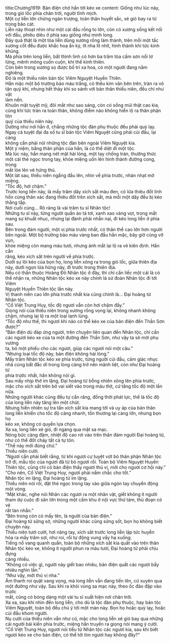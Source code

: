 title:Chương1919: Bản điện chờ hắn tới kéo xe
content:
Giống như lúc này, trong gió lốc phía chân trời, người tĩnh mịch.<br>Một cự liễn lớn chừng ngàn trượng, toàn thân huyết sắc, xé gió bay ra từ<br>trong bão cát.<br>Liễn này thoạt nhìn như một cái đầu rồng to lớn, còn có xương sống kết nối<br>với đầu, phiêu diêu ở phía sau giống như minh long.<br>Đây quả thật là một tòa liễn dùng xương rồng làm thành, trên mỗi một tấc<br>xương cốt đều được khắc hoạ ấn ký, lít nha lít nhít, hình thành khí tức kinh<br>khủng.<br>Mà phía trên long liễn, bất thình lình có hơn ba trăm tòa cấm sơn nổi lơ<br>lửng, mênh mông cuồn cuộn, khí thế kinh thiên.<br>Còn bên trong xương sọ được bố trí xa hoa, có một người đang nằm<br>nghiêng.<br>Đó là một thiếu niên bản tộc Viêm Nguyệt Huyền Thiên.<br>Hắn mặc một bộ trường bào màu trắng, có thêu kim văn bên trên, tràn ra vô<br>tận quý khí, nhưng hết thảy khi so sánh với bản thân thiếu niên, đều chỉ như vật<br>làm nền.<br>Khuôn mặt tuyệt mỹ, đôi mắt như sao sáng, còn có sống mũi thật cao kia,<br>cùng khí tức tràn ra toàn thân, không điểm nào không hiển lộ ra thân phận tôn<br>quý của thiếu niên này.<br>Dường như nơi hắn ở, chẳng những tộc đàn phụ thuộc đều phải quỳ lạy.<br>Ngay cả tuyệt đại đa số tu sĩ bản tộc Viêm Nguyệt cũng phải cúi đầu, lại càng<br>không cần phải nói những tộc đàn bên ngoài Viêm Nguyệt kia.<br>Một ý niệm, bằng thân phận của hắn, là có thể diệt đi một tộc.<br>Mà lúc này, hắn mang nét mặt hài lòng, một tay chống trán, thưởng thức<br>một cái thẻ ngọc trong tay, khóe miệng uốn lên hình thành đường cong, trong<br>mắt lóe lên vẻ hứng thú.<br>Một lát sau, thiếu niên ngẩng đầu lên, nhìn về phía trước, nhàn nhạt mở<br>miệng.<br>“Tốc độ, hơi chậm.”<br>Trước long liễn này, là mấy trăm dây xích sắt màu đen, có lửa thiêu đốt linh<br>hồn cùng thân xác đang thiêu đốt trên xích sắt, mà mỗi một dây đều bị kéo<br>thẳng tắp.<br>Nơi cuối cùng… Rõ ràng là vài trăm tu sĩ Nhân tộc!<br>Những tu sĩ này, từng người quần áo tả tơi, xanh xao vàng vọt, trong mắt<br>mang sự khuất nhục, nhưng lại đành phải nhẫn nại, đi kéo long liễn ở phía sau.<br>Bên trong đám người, một vị phía trước nhất, có thân thể cao lớn hơn người<br>bên ngoài. Một bộ trường bào màu vàng ban đầu hắn mặc, bây giờ cũng vỡ vụn,<br>khóe miệng còn mang máu tươi, nhưng ánh mắt lại lộ ra vẻ kiên định. Hắn cắn<br>răng, kéo xích sắt trên người về phía trước.<br>Dưới sự lôi kéo của bọn họ, long liễn xông ra trong gió lốc, giữa thiên địa<br>này, dưới ngọn lửa hừng này, đi trước trong thiên địa.<br>Nếu có thần thuộc Hoàng Đô Nhân tộc ở đây, thì chỉ cần liếc một cái là có<br>thể nhận ra, những Nhân tộc kéo xe này chính là sứ đoàn Nhân tộc đi tới Viêm<br>Nguyệt Huyền Thiên tộc lần này.<br>Vị thanh niên cao lớn phía trước nhất kia cũng chính là… Đại hoàng tử<br>Nhân tộc.<br>“Cổ Việt Trung Huy, tốc độ ngươi vẫn còn hơi chậm đấy.”<br>Giọng nói của thiếu niên trong xương rồng vọng lại, không nhanh không<br>chậm, nhưng lại lộ ra một loại lạnh lùng.<br>“Tốc độ như thế, thì ngươi khi nào có thể kéo xe của bản điện đến Thần Sơn<br>được?”<br>“Bản điện dù đáp ứng ngươi, trên chuyện liên quan đến Nhân tộc, chỉ cần<br>các ngươi kéo xe của ta một đường đến Thần Sơn, như vậy ta sẽ mời phụ vương<br>ta, bỏ một phiếu cho các ngươi, giúp các ngươi nói một câu.”<br>“Nhưng loại tốc độ này, bản điện không hài lòng.”<br>Mấy trăm Nhân tộc kéo xe phía trước, từng người cúi đầu, cảm giác nhục<br>nhã cùng bất đắc dĩ trong lòng càng trở nên mãnh liệt, còn như Đại hoàng tử<br>phía trước nhất, hắn không nói gì.<br>Sau mấy nhịp thở im lặng, Đại hoàng tử bỗng nhiên xông lên phía trước,<br>mặc cho xích sắt trên bờ vai siết vào trong máu thịt, cứ tăng tốc độ một lần nữa.<br>Những người khác cũng đều tự cắn răng, đồng thời phát lực, thế là tốc độ<br>của long liễn này tăng lên một chút.<br>Nhưng hiển nhiên sự tra tấn xích sắt kia mang tới và uy áp của bản thân<br>long liễn khiến cho tốc độ càng nhanh, tổn thương lại càng lớn, nhưng bọn họ<br>kéo xe, không có quyền lựa chọn.<br>Xa xa, long liễn xé gió, đi ngang qua mặt sa mạc.<br>Nóng bức càng đậm, nhiệt độ cao rơi vào trên thân đám người Đại hoàng tử,<br>như có thể đốt cháy tất cả tự tôn.<br>“Thế này mới đúng chứ.”<br>Thiếu niên cười.<br>“Ngươi cần phải biết rằng, từ khi ngươi cự tuyệt vứt bỏ thân phận Nhân tộc<br>trở đi, mẫu tộc của ngươi đã từ bỏ ngươi rồi. Toàn bộ Viêm Nguyệt Huyền<br>Thiên tộc, cũng chỉ có bản điện thấy ngươi thú vị, mới cho ngươi cơ hội này.”<br>“Cho nên, Cổ Việt Trung Huy, ngươi phải nắm chắc cho tốt.”<br>Nhân tộc im lặng, Đại hoàng tử im lặng.<br>Thiếu niên nói rồi, đặt thẻ ngọc trong tay vào giữa ngón tay chuyển động<br>một vòng.<br>“Mặt khác, nghe nói Nhân các ngươi ra một nhân vật, giết không ít người<br>tham dự cuộc đi săn lớn trong một cấm khu ở nội vực thứ tám, thủ đoạn có vẻ<br>rất tàn nhẫn.”<br>“Bên trong còn có mấy tên, là người của bản điện.”<br>Đại hoàng tử sững sờ, những người khác cũng sửng sốt, bọn họ không biết<br>chuyện này.<br>Thiếu niên tươi cười, hơi nâng tay, xích sắt trước long liễn lập tức huyễn<br>hóa ra mấy trăm sợi, như roi, rồi tự động vung vẩy hạ xuống.<br>Tiếng nổ vang quanh quẩn, toàn bộ những xích sắt kia quất vào trên thân<br>Nhân tộc kéo xe, không ít người phun ra máu tươi, Đại hoàng tử phải chịu đựng<br>càng nhiều.<br>“Không có việc gì, người này giết bao nhiêu, bản điện quất các ngươi bấy<br>nhiêu nghìn lần.”<br>“Như vậy, mới thú vị nha.”<br>Âm thanh roi quật vang vọng, mà long liễn vẫn đang tiến lên, cứ xuyên qua<br>một đường như vậy. Sau khi ra khỏi vùng sa mạc này, theo ốc đảo đập vào trước<br>mắt, cũng có bóng dáng một vài tu sĩ xuất hiện nơi chân trời.<br>Xa xa, sau khi nhìn đến long liễn, cho dù là tộc đàn phụ thuộc, hay bản tộc<br>Viêm Nguyệt, toàn bộ đều chú ý tới một màn này. Bọn họ hoặc quỳ lạy, hoặc<br>cúi đầu khom người.<br>Nụ cười của thiếu niên vẫn như cũ, mặc cho long liễn xé gió bay qua những<br>cái người bái kiến phía trước, miệng hắn truyền ra giọng nói mang ý cười.<br>“Cổ Việt Trung Huy, ngươi nói tiểu tử Nhân tộc các ngươi kia, sau khi biết<br>ngươi kéo xe cho bản điện, có thể tới tìm ngươi hay không đây?”